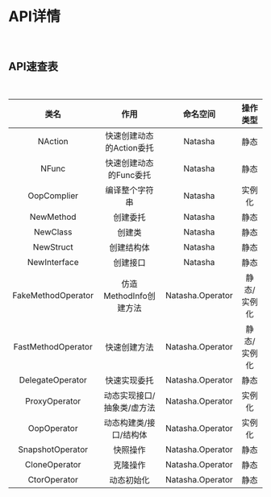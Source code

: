# API详情  

<br/>  

## API速查表  

<br/>  

| 类名 | 作用 | 命名空间 | 操作类型 |
|:---:|:---:|:---:|:---:|
| NAction | 快速创建动态的Action委托 | Natasha | 静态 | 
| NFunc | 快速创建动态的Func委托 | Natasha | 静态 |
| OopComplier | 编译整个字符串 | Natasha | 实例化 |
| NewMethod | 创建委托 | Natasha | 静态 |
| NewClass | 创建类| Natasha | 静态 |
| NewStruct | 创建结构体| Natasha | 静态 |
| NewInterface | 创建接口 | Natasha | 静态 |
| FakeMethodOperator | 仿造MethodInfo创建方法 | Natasha.Operator | 静态/实例化 |
| FastMethodOperator | 快速创建方法 | Natasha.Operator | 静态/实例化 |
| DelegateOperator | 快速实现委托 | Natasha.Operator | 静态 |
| ProxyOperator | 动态实现接口/抽象类/虚方法 | Natasha.Operator | 实例化 |
| OopOperator | 动态构建类/接口/结构体 | Natasha.Operator | 实例化 |
| SnapshotOperator | 快照操作 | Natasha.Operator | 静态 |
| CloneOperator | 克隆操作 | Natasha.Operator | 静态 |
| CtorOperator | 动态初始化 | Natasha.Operator | 静态 |

